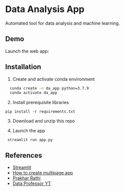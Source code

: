 
# Data Analysis App

Automated tool for data analysis and  machine learning.


## Demo

Launch the web app:



## Installation

1. Create and activate conda environment

```bash
  conda create -n da_app python=3.7.9
  conda activate da_app
```
2. Install prerequisite libraries

```pip install -r requirements.txt```

3. Download and unzip this repo

4. Launch the app

``` streamlit run app.py```

## References

 - [Streamlit](https://streamlit.io/)
 - [How to create multipage app](https://towardsdatascience.com/creating-multipage-applications-using-streamlit-efficiently-b58a58134030)
 - [Prakhar Rathi](https://github.com/prakharrathi25/data-storyteller)
 - [Data Professor YT](https://youtu.be/nSw96qUbK9o)

